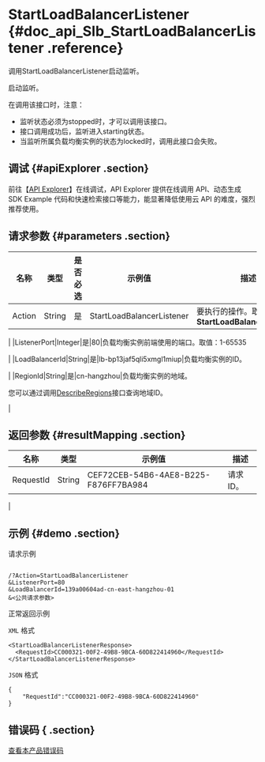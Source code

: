 # StartLoadBalancerListener {#doc_api_Slb_StartLoadBalancerListener .reference}

调用StartLoadBalancerListener启动监听。

启动监听。

在调用该接口时，注意：

-   监听状态必须为stopped时，才可以调用该接口。
-   接口调用成功后，监听进入starting状态。
-   当监听所属负载均衡实例的状态为locked时，调用此接口会失败。

## 调试 {#apiExplorer .section}

前往【[API Explorer](https://api.aliyun.com/#product=Slb&api=StartLoadBalancerListener)】在线调试，API Explorer 提供在线调用 API、动态生成 SDK Example 代码和快速检索接口等能力，能显著降低使用云 API 的难度，强烈推荐使用。

## 请求参数 {#parameters .section}

|名称|类型|是否必选|示例值|描述|
|--|--|----|---|--|
|Action|String|是|StartLoadBalancerListener|要执行的操作。取值：**StartLoadBalancerListener**

 |
|ListenerPort|Integer|是|80|负载均衡实例前端使用的端口。取值：1-65535

 |
|LoadBalancerId|String|是|lb-bp13jaf5qli5xmgl1miup|负载均衡实例的ID。

 |
|RegionId|String|是|cn-hangzhou|负载均衡实例的地域。

 您可以通过调用[DescribeRegions](~~27584~~)接口查询地域ID。

 |

## 返回参数 {#resultMapping .section}

|名称|类型|示例值|描述|
|--|--|---|--|
|RequestId|String|CEF72CEB-54B6-4AE8-B225-F876FF7BA984|请求ID。

 |

## 示例 {#demo .section}

请求示例

``` {#request_demo}

/?Action=StartLoadBalancerListener
&ListenerPort=80
&LoadBalancerId=139a00604ad-cn-east-hangzhou-01
&<公共请求参数>

```

正常返回示例

`XML` 格式

``` {#xml_return_success_demo}
<StartLoadBalancerListenerResponse>
  <RequestId>CC000321-00F2-49B8-9BCA-60D822414960</RequestId>
</StartLoadBalancerListenerResponse>

```

`JSON` 格式

``` {#json_return_success_demo}
{
	"RequestId":"CC000321-00F2-49B8-9BCA-60D822414960"
}
```

## 错误码 { .section}

[查看本产品错误码](https://error-center.aliyun.com/status/product/Slb)

